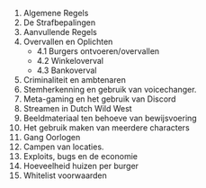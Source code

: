 1. Algemene Regels
2. De Strafbepalingen
3. Aanvullende Regels
4. Overvallen en Oplichten
    - 4.1 Burgers ontvoeren/overvallen
    - 4.2 Winkeloverval
    - 4.3 Bankoverval
5. Criminaliteit en ambtenaren
6. Stemherkenning en gebruik van voicechanger.
7. Meta-gaming en het gebruik van Discord
8. Streamen in Dutch Wild West
9. Beeldmateriaal ten behoeve van bewijsvoering
10. Het gebruik maken van meerdere characters
11. Gang Oorlogen
12. Campen van locaties.
13. Exploits, bugs en de economie
14. Hoeveelheid huizen per burger
15. Whitelist voorwaarden


<br></br>